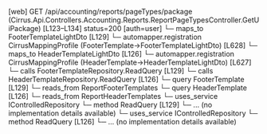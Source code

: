 [web] GET /api/accounting/reports/pageTypes/package  (Cirrus.Api.Controllers.Accounting.Reports.ReportPageTypesController.GetUiPackage)  [L123–L134] status=200 [auth=user]
  └─ maps_to FooterTemplateLightDto [L129]
    └─ automapper.registration CirrusMappingProfile (FooterTemplate->FooterTemplateLightDto) [L628]
  └─ maps_to HeaderTemplateLightDto [L126]
    └─ automapper.registration CirrusMappingProfile (HeaderTemplate->HeaderTemplateLightDto) [L627]
  └─ calls FooterTemplateRepository.ReadQuery [L129]
  └─ calls HeaderTemplateRepository.ReadQuery [L126]
  └─ query FooterTemplate [L129]
    └─ reads_from ReportFooterTemplates
  └─ query HeaderTemplate [L126]
    └─ reads_from ReportHeaderTemplates
  └─ uses_service IControlledRepository<FooterTemplate>
    └─ method ReadQuery [L129]
      └─ ... (no implementation details available)
  └─ uses_service IControlledRepository<HeaderTemplate>
    └─ method ReadQuery [L126]
      └─ ... (no implementation details available)

